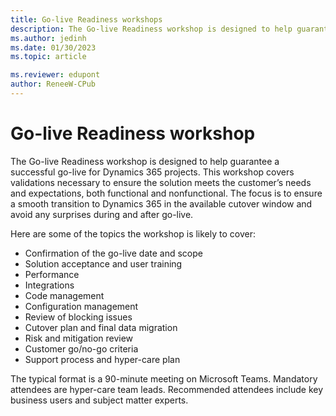 ```yaml
---
title: Go-live Readiness workshops
description: The Go-live Readiness workshop is designed to help guarantee a successful go-live of projects.
ms.author: jedinh
ms.date: 01/30/2023
ms.topic: article

ms.reviewer: edupont
author: ReneeW-CPub
---
```


# Go-live Readiness workshop

The Go-live Readiness workshop is designed to help guarantee a successful go-live for Dynamics 365 projects. This workshop covers validations necessary to ensure the solution meets the customer’s needs and expectations, both functional and nonfunctional. The focus is to ensure a smooth transition to Dynamics 365 in the available cutover window and avoid any surprises during and after go-live.

Here are some of the topics the workshop is likely to cover:

-	Confirmation of the go-live date and scope
-	Solution acceptance and user training
-	Performance
-	Integrations
-	Code management
-	Configuration management
-	Review of blocking issues
-	Cutover plan and final data migration
-	Risk and mitigation review
-	Customer go/no-go criteria
-	Support process and hyper-care plan

The typical format is a 90-minute meeting on Microsoft Teams. Mandatory attendees are hyper-care team leads. Recommended attendees include key business users and subject matter experts. 
